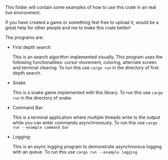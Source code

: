 This folder will contain some examples of how to use this crate in an real live environment. 

If you have created a game or something feel free to upload it, would be a great help for other people and me to make this crate better!

The programs are:

- First depth search: 

  This is an search algorithm implemented visually. This program uses the following functionalities: cursor movement, coloring, alternate screen and terminal clearing.
  To run this use `cargo run` in the directory of first depth search.
  
- Snake
  
  This is a snake game implemented with this library.
   To run this use `cargo run` in the directory of snake.
- Command Bar: 

  This is a terminal application where multiple threads write to the output while you can enter commands asynchronously. 
  To run this use `cargo run --example command_bar`
   
-  Logging:

   This is an async logging program to demonstrate asynchronous logging with an queue. 
   To run this use `cargo run --example logging`